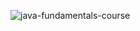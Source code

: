 ![java-fundamentals-course](https://github.com/user-attachments/assets/d9e3ffda-a3f5-47f5-aa92-7e6b0f4a74fe)
